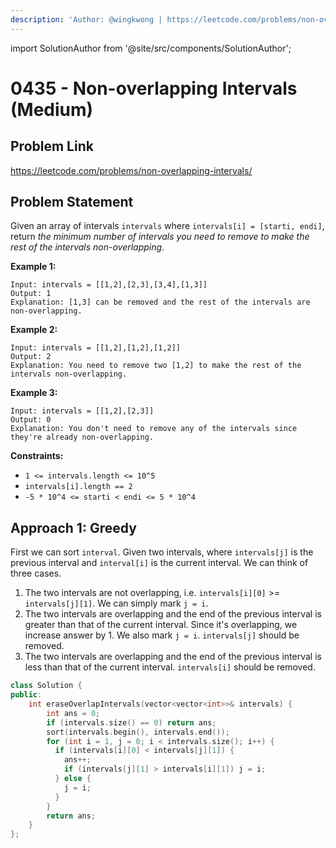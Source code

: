 ```yaml
---
description: 'Author: @wingkwong | https://leetcode.com/problems/non-overlapping-intervals/'
---
```


import SolutionAuthor from '@site/src/components/SolutionAuthor';

# 0435 - Non-overlapping Intervals (Medium)

## Problem Link

https://leetcode.com/problems/non-overlapping-intervals/

## Problem Statement

Given an array of intervals `intervals` where `intervals[i] = [starti, endi]`, return _the minimum number of intervals you need to remove to make the rest of the intervals non-overlapping_.

**Example 1:**

```
Input: intervals = [[1,2],[2,3],[3,4],[1,3]]
Output: 1
Explanation: [1,3] can be removed and the rest of the intervals are non-overlapping.
```

**Example 2:**

```
Input: intervals = [[1,2],[1,2],[1,2]]
Output: 2
Explanation: You need to remove two [1,2] to make the rest of the intervals non-overlapping.
```

**Example 3:**

```
Input: intervals = [[1,2],[2,3]]
Output: 0
Explanation: You don't need to remove any of the intervals since they're already non-overlapping.
```

**Constraints:**

* `1 <= intervals.length <= 10^5`
* `intervals[i].length == 2`
* `-5 * 10^4 <= starti < endi <= 5 * 10^4`

## Approach 1: Greedy

First we can sort `interval`. Given two intervals, where `intervals[j]` is the previous interval and `interval[i]` is the current interval. We can think of three cases.

1. The two intervals are not overlapping, i.e. `intervals[i][0]` >= `intervals[j][1]`. We can simply mark `j = i`.
2. The two intervals are overlapping and the end of the previous interval is greater than that of the current interval. Since it's overlapping, we increase answer by 1. We also mark `j = i`. `intervals[j]` should be removed.
3. The two intervals are overlapping and the end of the previous interval is less than that of the current interval. `intervals[i]` should be removed.

```cpp
class Solution {
public:
    int eraseOverlapIntervals(vector<vector<int>>& intervals) {
        int ans = 0;
        if (intervals.size() == 0) return ans;
        sort(intervals.begin(), intervals.end());
        for (int i = 1, j = 0; i < intervals.size(); i++) {
          if (intervals[i][0] < intervals[j][1]) {
            ans++;
            if (intervals[j][1] > intervals[i][1]) j = i;
          } else {
            j = i;
          }
        }
        return ans;
    }
};
```
